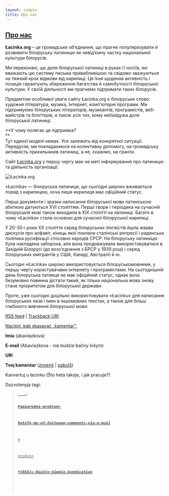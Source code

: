 ```yaml
---
layout: simple
title: Про нас
---
```






## [Про нас](http://lacinka.org/?page_id=26 "Про нас")

**Łacinka.org** – це громадське об’єднання, що прагне популяризувати й
розвивати білоруську латиницю як невід’ємну частку національної культури
білорусів.

Ми переконані, що доля білоруської латиниці в руках її носіїв, які вважають цю
систему письма привабливішою та свідомо зважуються на тяжкий крок відмови від
кирилиці. Ця їхня щоденна активність і позиція гарантують збереження багатства
й самобутності білоруської культури. У своїй діяльності ми прагнемо підтримати
таких білорусів.

Предметом особливої уваги сайту Łacinka.org є білоруське слово: художня
література, музика, Інтернет, комп’ютерні програми. Ми підтримуємо білоруських
літераторів, музикантів, програмістів, веб-майстрів та блоґґерів, а також усіх
тих, кому небайдужа доля білоруської латиниці.

**У чому полягає ця підтримка?  
**  
Тут єдиної моделі немає. Усе залежить від конкретної ситуації. Передусім, ми
покладаємося на колективну допомогу, на громадську активність прихильників
латиниці, а не, скажімо, на гранти.

Сайт [Łacinka.org](http://www.lacinka.org) у першу чергу має на меті
інформування про латиницю та діяльність організації.

![Łacinka.org](http://lacinka.org/wp-content/uploads/2006/07/lahatyp.png)

«Łacinka» — білоруська латиниця, що сьогодні широко вживається поряд з
кирилицею, хоча лише кирилиця має офіційний статус.

Перші документи і зразки написання білоруської мови латинською абеткою
датуються XVI століттям. Перші твори і періодика на сучасній білоруській мові
також виходили в XIX столітті на латиниці. Багато в чому «Łacinka» стала
основою для сучасної білоруської кирилиці.

У 20-30-і роки ХХ століття серед білоруських лінгвістів йшла жвава дискусія
про алфавіт, кінець якої поклали сталінські репресії і радянська політика
русифікації стосовно народів СРСР. На білоруську латиницю була накладена
заборона, але вона продовжувала використовуватися в Західній Білорусі (до
возз'єднання з БРСР у 1939 році) і серед білоруських емігрантів у США, Канаді,
Австралії й ін.

Сьогодні «Łacinka» широко використовується бiлоруськомовними, у першу чергу
користувачами інтернету і програмістами. На сьогоднішній день білоруська
латииця не має офіційний статус, однак вона безумовно повинна дістати такий,
як тільки національна мова знову стане пріоритетом для білоруської держави.

Проте, уже сьогодні доцільно використовувати «Łacinku» для написання
білоруських назв і імен в іншомовних текстах, а також для більш глибокого
вивчення білоруської мови.

[RSS feed](http://lacinka.org/?feed=rss2&p=26) | [Trackback
URI](http://lacinka.org/wp-trackback.php?p=26)

[ Naciśni, kab skasavać „kamentar”. ](javascript:reRoot\(\))

**Imia** (abaviazkova)

**E-mail** (Abaviazkova - nia budzie bačny inšym)

**URI**

**Tvoj kamentar** ([źmienš](javascript:changeCommentSize\(-80\);) |
[pabolš](javascript:changeCommentSize\(80\)))

 Kanvertuj u łacinku (Što heta takoje, i jak pracuje?)

Dazvolenyja tagi: <a href="" title=""> <abbr title=""> <acronym title=""> <b>
<blockquote cite=""> <code> <em> <i> <strike> <strong>

Papiaredni prahlad:

Notify me of followup comments via e-mail


|

 
  
  
---|---  
  







 



  *[RSS]: Really Simple Syndication


